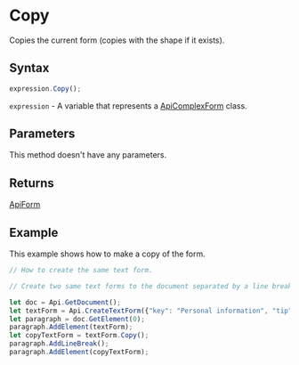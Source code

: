 # Copy

Copies the current form (copies with the shape if it exists).

## Syntax

```javascript
expression.Copy();
```

`expression` - A variable that represents a [ApiComplexForm](../ApiComplexForm.md) class.

## Parameters

This method doesn't have any parameters.

## Returns

[ApiForm](../../Enumeration/ApiForm.md)

## Example

This example shows how to make a copy of the form.

```javascript editor-pdf
// How to create the same text form.

// Create two same text forms to the document separated by a line break.

let doc = Api.GetDocument();
let textForm = Api.CreateTextForm({"key": "Personal information", "tip": "Enter your first name", "required": true, "placeholder": "First name", "comb": true, "maxCharacters": 10, "cellWidth": 3, "multiLine": false, "autoFit": false});
let paragraph = doc.GetElement(0);
paragraph.AddElement(textForm);
let copyTextForm = textForm.Copy();
paragraph.AddLineBreak();
paragraph.AddElement(copyTextForm);
```

